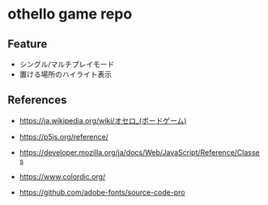 # othello game repo

## Feature
- シングル/マルチプレイモード
- 置ける場所のハイライト表示

## References
- https://ja.wikipedia.org/wiki/オセロ_(ボードゲーム)
- https://p5js.org/reference/
- https://developer.mozilla.org/ja/docs/Web/JavaScript/Reference/Classes
- https://www.colordic.org/

- https://github.com/adobe-fonts/source-code-pro
